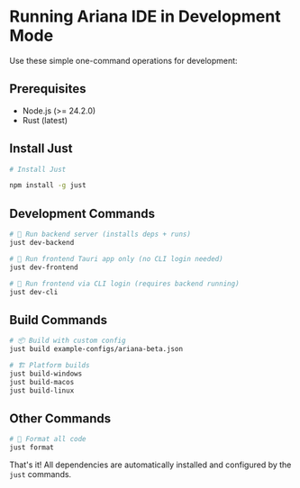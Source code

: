 # Running Ariana IDE in Development Mode

Use these simple one-command operations for development:

## Prerequisites

- Node.js (>= 24.2.0)
- Rust (latest)

## Install Just

```bash
# Install Just

npm install -g just
```

## Development Commands

```bash
# 🚀 Run backend server (installs deps + runs)
just dev-backend

# 🎨 Run frontend Tauri app only (no CLI login needed)
just dev-frontend

# 🔐 Run frontend via CLI login (requires backend running)
just dev-cli
```

## Build Commands

```bash
# 📦 Build with custom config
just build example-configs/ariana-beta.json

# 🏗️ Platform builds
just build-windows
just build-macos  
just build-linux
```

## Other Commands

```bash
# 🧹 Format all code
just format
```

That's it! All dependencies are automatically installed and configured by the `just` commands.